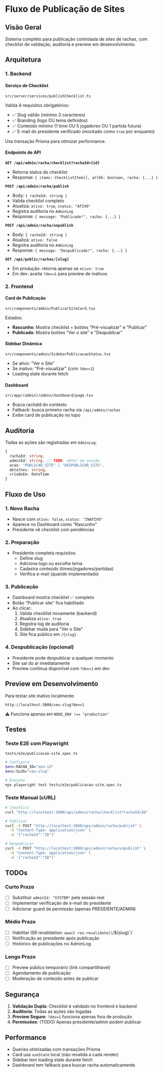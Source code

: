# Fluxo de Publicação de Sites

## Visão Geral

Sistema completo para publicação controlada de sites de rachas, com checklist de validação, auditoria e preview em desenvolvimento.

## Arquitetura

### 1. Backend

#### Serviço de Checklist

`src/server/services/publishChecklist.ts`

Valida 4 requisitos obrigatórios:

- ✅ Slug válido (mínimo 3 caracteres)
- ✅ Branding (logo OU tema definidos)
- ✅ Conteúdo mínimo (1 time OU 5 jogadores OU 1 partida futura)
- ✅ E-mail do presidente verificado (mockado como `true` por enquanto)

Usa transação Prisma para otimizar performance.

#### Endpoints de API

**`GET /api/admin/racha/checklist?rachaId={id}`**

- Retorna status do checklist
- Response: `{ items: ChecklistItem[], allOk: boolean, racha: {...} }`

**`POST /api/admin/racha/publish`**

- Body: `{ rachaId: string }`
- Valida checklist completo
- Atualiza: `ativo: true`, `status: "ATIVO"`
- Registra auditoria no `AdminLog`
- Response: `{ message: "Publicado!", racha: {...} }`

**`POST /api/admin/racha/unpublish`**

- Body: `{ rachaId: string }`
- Atualiza: `ativo: false`
- Registra auditoria no `AdminLog`
- Response: `{ message: "Despublicado!", racha: {...} }`

**`GET /api/public/rachas/[slug]`**

- Em produção: retorna apenas se `ativo: true`
- Em dev: aceita `?dev=1` para preview de inativos

### 2. Frontend

#### Card de Publicação

`src/components/admin/PublicarSiteCard.tsx`

Estados:

- **Rascunho**: Mostra checklist + botões "Pré-visualizar" e "Publicar"
- **Publicado**: Mostra botões "Ver o site" e "Despublicar"

#### Sidebar Dinâmica

`src/components/admin/SidebarPublicacaoStatus.tsx`

- Se ativo: "Ver o Site"
- Se inativo: "Pré-visualizar" (com `?dev=1`)
- Loading state durante fetch

#### Dashboard

`src/app/(admin)/admin/dashboard/page.tsx`

- Busca rachaId do contexto
- Fallback: busca primeiro racha via `/api/admin/rachas`
- Exibe card de publicação no topo

## Auditoria

Todas as ações são registradas em `AdminLog`:

```typescript
{
  rachaId: string,
  adminId: string, // TODO: obter da sessão
  acao: "PUBLICAR_SITE" | "DESPUBLICAR_SITE",
  detalhes: string,
  criadoEm: DateTime
}
```

## Fluxo de Uso

### 1. Novo Racha

- Nasce com `ativo: false`, `status: "INATIVO"`
- Aparece no Dashboard como "Rascunho"
- Presidente vê checklist com pendências

### 2. Preparação

- Presidente completa requisitos:
  - Define slug
  - Adiciona logo ou escolhe tema
  - Cadastra conteúdo (times/jogadores/partidas)
  - Verifica e-mail (quando implementado)

### 3. Publicação

- Dashboard mostra checklist ✅ completo
- Botão "Publicar site" fica habilitado
- Ao clicar:
  1. Valida checklist novamente (backend)
  2. Atualiza `ativo: true`
  3. Registra log de auditoria
  4. Sidebar muda para "Ver o Site"
  5. Site fica público em `/{slug}`

### 4. Despublicação (opcional)

- Presidente pode despublicar a qualquer momento
- Site sai do ar imediatamente
- Preview continua disponível com `?dev=1` em dev

## Preview em Desenvolvimento

Para testar site inativo localmente:

```
http://localhost:3000/seu-slug?dev=1
```

⚠️ Funciona apenas em `NODE_ENV !== "production"`

## Testes

### Teste E2E com Playwright

`tests/e2e/publicacao-site.spec.ts`

```bash
# Configure
$env:RACHA_ID="seu-id"
$env:SLUG="seu-slug"

# Execute
npx playwright test tests/e2e/publicacao-site.spec.ts
```

### Teste Manual (cURL)

```bash
# Checklist
curl "http://localhost:3000/api/admin/racha/checklist?rachaId=ID"

# Publicar
curl -X POST "http://localhost:3000/api/admin/racha/publish" \
  -H "Content-Type: application/json" \
  -d '{"rachaId":"ID"}'

# Despublicar
curl -X POST "http://localhost:3000/api/admin/racha/unpublish" \
  -H "Content-Type: application/json" \
  -d '{"rachaId":"ID"}'
```

## TODOs

### Curto Prazo

- [ ] Substituir `adminId: "SYSTEM"` pela sessão real
- [ ] Implementar verificação de e-mail do presidente
- [ ] Adicionar guard de permissão (apenas PRESIDENTE/ADMIN)

### Médio Prazo

- [ ] Habilitar ISR revalidation: `await res.revalidate(\`/\${slug}\`)`
- [ ] Notificação ao presidente após publicação
- [ ] Histórico de publicações no AdminLog

### Longo Prazo

- [ ] Preview público temporário (link compartilhável)
- [ ] Agendamento de publicação
- [ ] Moderação de conteúdo antes de publicar

## Segurança

1. **Validação Dupla**: Checklist é validado no frontend e backend
2. **Auditoria**: Todas as ações são logadas
3. **Preview Seguro**: `?dev=1` funciona apenas fora de produção
4. **Permissões**: (TODO) Apenas presidente/admin podem publicar

## Performance

- Queries otimizadas com transações Prisma
- Card usa `useState` local (não revalida a cada render)
- Sidebar tem loading state durante fetch
- Dashboard tem fallback para buscar racha automaticamente

